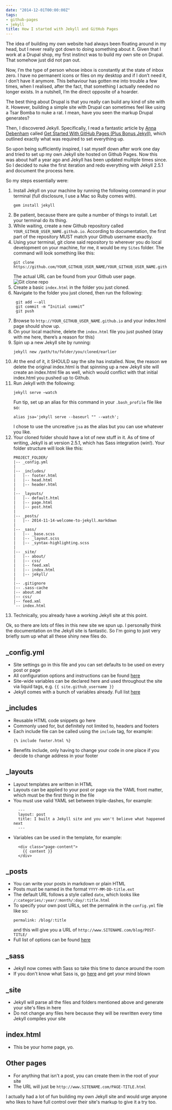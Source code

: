 ```yaml
---
date: "2014-12-01T00:00:00Z"
tags:
- github-pages
- jekyll
title: How I started with Jekyll and GitHub Pages
---
```

The idea of building my own website had always been floating around in my head, but I never really got down to doing something about it. Given that I work at a Drupal shop, my first instinct was to build my own site on Drupal. That somehow just did not pan out. 

Now, I’m the type of person whose inbox is constantly at the state of inbox zero. I have no permanent icons or files on my desktop and if I don’t need it, I don’t have it anymore. This behaviour has gotten me into trouble a few times, when I realised, after the fact, that something I actually needed no longer exists. In a nutshell, I’m the direct opposite of a hoarder. 

The best thing about Drupal is that you really can build any kind of site with it. However, building a simple site with Drupal can sometimes feel like using a Tsar Bomba to nuke a rat. I mean, have you seen the markup Drupal generates?

Then, I discovered Jekyll. Specifically, I read a fantastic article by [Anna Debenham](http://maban.co.uk/) called [Get Started With GitHub Pages (Plus Bonus Jekyll)](http://24ways.org/2013/get-started-with-github-pages/), which outlined exactly what was required to set everything up.

So upon being sufficiently inspired, I sat myself down after work one day and tried to set up my own Jekyll site hosted on Github Pages. Now this was about half a year ago and Jekyll has been updated multiple times since. So I decided to nuke the first iteration and redo everything with Jekyll 2.5.1 and document the process here.

So my steps essentially were:

1. Install Jekyll on your machine by running the following command in your terminal (full disclosure, I use a Mac so Ruby comes with).
    <pre class="language-bash"><code>gem install jekyll</code></pre>
2. Be patient, because there are quite a number of things to install. Let your terminal do its thing.
3. While waiting, create a new Github repository called `YOUR_GITHUB_USER_NAME.github.io`. According to documentation, the first part of the repository MUST match your Github username exactly.
4. Using your terminal, git clone said repository to wherever you do local development on your machine, for me, it would be my `Sites` folder. The command will look something like this:
    <pre class="language-git"><code>git clone https://github.com/YOUR_GITHUB_USER_NAME/YOUR_GITHUB_USER_NAME.github.io.git</code></pre>
    The actual URL can be found from your Github user page.
    ![Git clone repo](/assets/images/posts/github-jekyll/github.jpg)
5. Create a basic `index.html` in the folder you just cloned.
6. Navigate to the folder you just cloned, then run the following:
    <pre class="language-bash"><code> git add –-all
    git commit -m “Initial commit”
    git push</code></pre>
7. Browse to `http://YOUR_GITHUB_USER_NAME.github.io` and your index.html page should show up.
8. On your local machine, delete the `index.html` file you just pushed (stay with me here, there’s a reason for this)
9. Spin up a new Jekyll site by running:
    <pre class="language-bash"><code>jekyll new /path/to/folder/you/cloned/earlier</code></pre>
10. At the end of it, it SHOULD say the site has installed. Now, the reason we delete the original index.html is that spinning up a new Jekyll site will create an index.html file as well, which would conflict with that initial index.html you pushed up to Github.
11. Run Jekyll with the following:
    <pre class="language-bash"><code>jekyll serve –watch</code></pre>
    Fun tip, set up an alias for this command in your `.bash_profile` file like so:
    <pre class="language-bash"><code>alias jsa='jekyll serve --baseurl "" --watch';</code></pre>
    I chose to use the uncreative `jsa` as the alias but you can use whatever you like.
12. Your cloned folder should have a lot of new stuff in it. As of time of writing, Jekyll is at version 2.5.1, which has Sass integration (win!). Your folder structure will look like this:
    <pre class="language-markup"><code>PROJECT_FOLDER/
    |-- _config.yml
    |
    |-- _includes/              
    |   |-- footer.html         
    |   |-- head.html     
    |   |-- header.html      
    |
    |-- _layouts/            
    |   |-- default.html     
    |   |-- page.html     
    |   |-- post.html     
    |
    |-- _posts/             
    |   |-- 2014-11-14-welcome-to-jekyll.markdown
    |
    |-- _sass/              
    |   |-- _base.scss
    |   |-- _layout.scss
    |   |-- _syntax-highlighting.scss
    |
    |-- _site/              
    |   |-- about/
    |   |-- css/
    |   |-- feed.xml
    |   |-- index.html
    |   |-- jekyll/
    |
    |-- .gitignore
    |-- .sass-cache
    |-- about.md
    |-- css/
    |-- feed.xml
    `-- index.html</code></pre>
13. Technically, you already have a working Jekyll site at this point.

Ok, so there are lots of files in this new site we spun up. I personally think the documentation on the Jekyll site is fantastic. So I'm going to just very briefly sum up what all these shiny new files do.

## _config.yml

- Site settings go in this file and you can set defaults to be used on every post or page
- All configuration options and instructions can be found [here](http://jekyllrb.com/docs/configuration/)
- Site-wide variables can be declared here and used throughout the site via liquid tags, e.g. `{{ site.github_username }}`
- Jekyll comes with a bunch of variables already. Full list [here](http://jekyllrb.com/docs/variables/)

## _includes

- Reusable HTML code snippets go here
- Commonly used for, but definitely not limited to, headers and footers
- Each include file can be called using the `include` tag, for example:
    <pre class="language-markdown"><code>{% include footer.html %}</code></pre>
- Benefits include, only having to change your code in one place if you decide to change address in your footer

## _layouts

- Layout templates are written in HTML
- Layouts can be applied to your post or page via the YAML front matter, which must be the first thing in the file
- You must use valid YAML set between triple-dashes, for example:
    <pre class="language-markup"><code>  ---
    layout: post
    title: I built a Jekyll site and you won't believe what happened next
    ---</code></pre>
- Variables can be used in the template, for example:
    <pre class="language-markup"><code>  &lt;div class="page-content"&gt;
      {{ content }}
    &lt;/div&gt;</code></pre>

## _posts

- You can write your posts in markdown or plain HTML
- Posts must be named in the format `YYYY-MM-DD-title.ext`
- The default URL follows a style called `date`, which looks like `/:categories/:year/:month/:day/:title.html`
- To specify your own post URLs, set the permalink in the `config.yml` file like so:
    <pre class="language-markup"><code>permalink: /blog/:title</code></pre>
    and this will give you a URL of `http://www.SITENAME.com/blog/POST-TITLE/`
- Full list of options can be found [here](http://jekyllrb.com/docs/permalinks/)

## _sass

- Jekyll now comes with Sass so take this time to dance around the room
- If you don't know what Sass is, go [here](http://sass-lang.com/) and get your mind blown

## _site

- Jekyll will parse all the files and folders mentioned above and generate your site's files in here
- Do not change any files here because they will be rewritten every time Jekyll compiles your site

## index.html

- This be your home page, yo.

## Other pages

- For anything that isn't a post, you can create them in the root of your site
- The URL will just be `http://www.SITENAME.com/PAGE-TITLE.html`

I actually had a lot of fun building my own Jekyll site and would urge anyone who likes to have full control over their site's markup to give it a try too.
